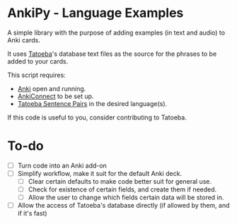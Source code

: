 # AnkiPy - Language Examples

A simple library with the purpose of adding examples (in text and audio) to Anki cards.

It uses [Tatoeba](https://tatoeba.org)'s database text files as the source for the phrases to be added to your cards.


This script requires:
- [Anki](https://apps.ankiweb.net) open and running.
- [AnkiConnect](https://github.com/FooSoft/anki-connect) to be set up.
- [Tatoeba Sentence Pairs](https://tatoeba.org/en/downloads) in the desired language(s).

If this code is useful to you, consider contributing to Tatoeba.

# To-do
- [ ] Turn code into an Anki add-on
- [ ] Simplify workflow, make it suit for the default Anki deck.
  - [ ] Clear certain defaults to make code better suit for general use.
  - [ ] Check for existence of certain fields, and create them if needed.
  - [ ] Allow the user to change which fields certain data will be stored in.
- [ ] Allow the access of Tatoeba's database directly (if allowed by them, and if it's fast)